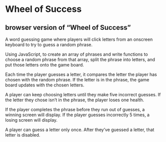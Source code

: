 # Wheel of Success
## browser version of “Wheel of Success”
A word guessing game where players will click letters from an onscreen keyboard to try to guess a random phrase.

Using JavaScript, to create an array of phrases and write functions to choose a random phrase from that array, split the phrase into letters, and put those letters onto the game board.

Each time the player guesses a letter, it compares the letter the player has chosen with the random phrase. If the letter is in the phrase, the game board updates with the chosen letters.

A player can keep choosing letters until they make five incorrect guesses. If the letter they chose isn’t in the phrase, the player loses one health.

If the player completes the phrase before they run out of guesses, a winning screen will display. If the player guesses incorrectly 5 times, a losing screen will display.

A player can guess a letter only once. After they’ve guessed a letter, that letter is disabled.

